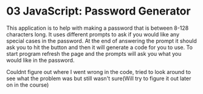 # 03 JavaScript: Password Generator

This application is to help with making a password that is between 8-128 characters long.
It uses different prompts to ask if you would like any special cases in the password. At the end of answering the prompt it should ask you to hit the button and then it will generate a code for you to use. To start program refresh the page and the prompts will ask you what you would like in the password.





Couldnt figure out where I went wrong in the code, tried to look around to see what the problem was but still wasn't sure(Will try to figure it out later on in the course)
